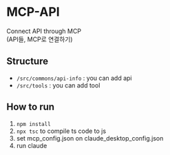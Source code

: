 # MCP-API
Connect API through MCP
<br>(API들, MCP로 연결하기)

## Structure
- `/src/commons/api-info` : you can add api
- `/src/tools` : you can add tool

## How to run
1. `npm install`
2. `npx tsc` to compile ts code to js
3. set mcp_config.json on claude_desktop_config.json
4. run claude

